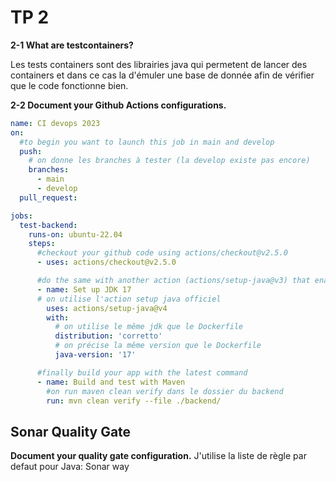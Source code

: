 # TP 2

**2-1 What are testcontainers?**

Les tests containers sont des librairies java qui permetent de lancer des containers et dans ce cas la d'émuler une base de donnée afin de vérifier que le code fonctionne bien.

**2-2 Document your Github Actions configurations.**

```yaml
name: CI devops 2023
on:
  #to begin you want to launch this job in main and develop
  push:
    # on donne les branches à tester (la develop existe pas encore)
    branches:
      - main
      - develop
  pull_request:

jobs:
  test-backend:
    runs-on: ubuntu-22.04
    steps:
      #checkout your github code using actions/checkout@v2.5.0
      - uses: actions/checkout@v2.5.0

      #do the same with another action (actions/setup-java@v3) that enable to setup jdk 17
      - name: Set up JDK 17
      # on utilise l'action setup java officiel
        uses: actions/setup-java@v4
        with:
          # on utilise le même jdk que le Dockerfile
          distribution: 'corretto'
          # on précise la même version que le Dockerfile
          java-version: '17'

      #finally build your app with the latest command
      - name: Build and test with Maven
        #on run maven clean verify dans le dossier du backend
        run: mvn clean verify --file ./backend/
```

## Sonar Quality Gate

**Document your quality gate configuration.**
J'utilise la liste de règle par defaut pour Java: Sonar way

